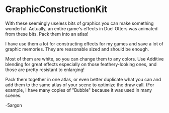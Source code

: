 # GraphicConstructionKit

With these seemingly useless bits of graphics you can make something wonderful. Actually, an entire game's effects in Duel Otters was animated from these bits. Pack them into an atlas!

I have use them a lot for constructing effects for my games and save a lot of graphic memories. They are reasonable sized and should be enough.

Most of them are white, so you can change them to any colors. Use Additive blending for great effects especially on those feathery-looking ones, and those are pretty resistant to enlarging!

Pack them together in one atlas, or even better duplicate what you can and add them to the same atlas of your scene to optimize the draw call. (For example, I have many copies of "Bubble" because it was used in many scenes.

-5argon
